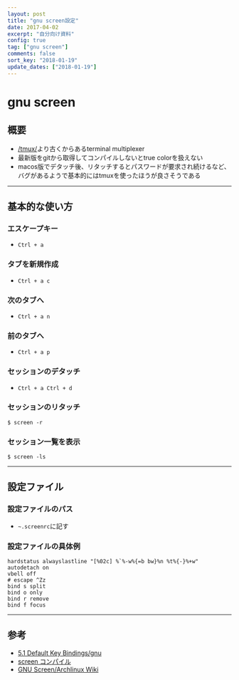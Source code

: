 ```yaml
---
layout: post
title: "gnu screen設定"
date: 2017-04-02
excerpt: "自分向け資料"
config: true
tag: ["gnu screen"]
comments: false
sort_key: "2018-01-19"
update_dates: ["2018-01-19"]
---
```


# gnu screen

## 概要
 - [/tmux/](/tmux/)より古くからあるterminal multiplexer
 - 最新版をgitから取得してコンパイルしないとtrue colorを扱えない
 - macos版でデタッチ後、リタッチするとパスワードが要求され続けるなど、バグがあるようで基本的にはtmuxを使ったほうが良さそうである

---

## 基本的な使い方

### エスケープキー
 - `Ctrl + a`

### タブを新規作成
 - `Ctrl + a c`

### 次のタブへ
 - `Ctrl + a n`

### 前のタブへ
 - `Ctrl + a p`

### セッションのデタッチ
 - `Ctrl + a Ctrl + d`

### セッションのリタッチ

```console
$ screen -r 
```

### セッション一覧を表示

```console
$ screen -ls
```

---

## 設定ファイル

### 設定ファイルのパス
 - `~.screenrc`に記す

### 設定ファイルの具体例
```config
hardstatus alwayslastline "[%02c] %`%-w%{=b bw}%n %t%{-}%+w"
autodetach on
vbell off
# escape ^Zz
bind s split
bind o only
bind r remove
bind f focus
```

---

## 参考
 - [5.1 Default Key Bindings/gnu](https://www.gnu.org/software/screen/manual/html_node/Default-Key-Bindings.html)
 - [screen コンパイル](https://gist.github.com/tomohiro/403431/0d3397a4da58c8eb9476f1e3f00cd5a57eabd2d7)
 - [GNU Screen/Archlinux Wiki](https://wiki.archlinux.org/title/GNU_Screen)
